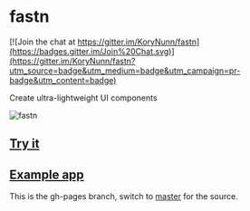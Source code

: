 # fastn

[![Join the chat at https://gitter.im/KoryNunn/fastn](https://badges.gitter.im/Join%20Chat.svg)](https://gitter.im/KoryNunn/fastn?utm_source=badge&utm_medium=badge&utm_campaign=pr-badge&utm_content=badge)

Create ultra-lightweight UI components

![fastn](http://korynunn.github.io/fastn/images/fastn-sml.png)

## [Try it](http://korynunn.github.io/fastn/try/)

## [Example app](http://korynunn.github.io/fastn/example/)

This is the gh-pages branch, switch to [master](https://github.com/korynunn/fastn/) for the source.